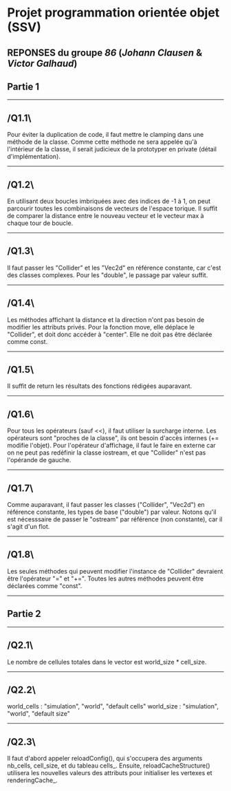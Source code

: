 # Projet programmation orientée objet (SSV)

## REPONSES du groupe *86* (*Johann Clausen* & *Victor Galhaud*)


## Partie 1

**************************************************************
## /Q1.1\
Pour éviter la duplication de code, il faut mettre le clamping dans une méthode de la classe. 
Comme cette méthode ne sera appelée qu'à l'intérieur de la classe, il serait judicieux de la prototyper en private (détail d'implémentation).
**************************************************************
## /Q1.2\
En utilisant deux boucles imbriquées avec des indices de -1 à 1, on peut parcourir toutes les combinaisons de vecteurs de l'espace torique.
Il suffit de comparer la distance entre le nouveau vecteur et le vecteur max à chaque tour de boucle.
**************************************************************
## /Q1.3\
Il faut passer les "Collider" et les "Vec2d" en référence constante, car c'est des classes complexes.
Pour les "double", le passage par valeur suffit.
**************************************************************
## /Q1.4\
Les méthodes affichant la distance et la direction n'ont pas besoin de modifier les attributs privés.
Pour la fonction move, elle déplace le "Collider", et doit donc accéder à "center". Elle ne doit pas être déclarée comme const.
**************************************************************
## /Q1.5\
Il suffit de return les résultats des fonctions rédigées auparavant.
**************************************************************
## /Q1.6\
Pour tous les opérateurs (sauf <<), il faut utiliser la surcharge interne. Les opérateurs sont "proches de la classe", ils ont besoin d'accès internes (+= modifie l'objet). 
Pour l'opérateur d'affichage, il faut le faire en externe car on ne peut pas redéfinir la classe iostream, et que "Collider" n'est pas l'opérande de gauche.
**************************************************************
## /Q1.7\
Comme auparavant, il faut passer les classes ("Collider", "Vec2d") en référence constante, les types de base ("double") par valeur.
Notons qu'il est nécesssaire de passer le "ostream" par référence (non constante), car il s'agit d'un flot.
**************************************************************
## /Q1.8\
Les seules méthodes qui peuvent modifier l'instance de "Collider" devraient être l'opérateur "=" et "+=".
Toutes les autres méthodes peuvent être déclarées comme "const".
**************************************************************

## Partie 2

**************************************************************
## /Q2.1\
Le nombre de cellules totales dans le vector est world_size * cell_size.
**************************************************************
## /Q2.2\
world_cells : "simulation", "world", "default cells"
world_size : "simulation", "world", "default size"
**************************************************************
## /Q2.3\
Il faut d'abord appeler reloadConfig(), qui s'occupera des arguments nb_cells, cell_size, et du tableau cells_.
Ensuite, reloadCacheStructure() utilisera les nouvelles valeurs des attributs pour initialiser les vertexes et renderingCache_.

